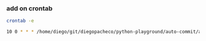 ### add on crontab

```bash
crontab -e
```

```bash
10 0 * * * /home/diego/git/diegopacheco/python-playground/auto-commit/auto-commit.sh >> /home/diego/auto-commit.log 2>&1
```
